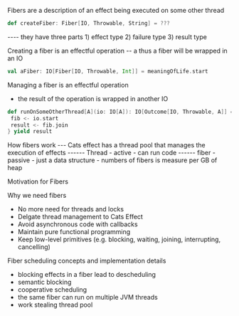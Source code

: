 Fibers are a description of an effect being executed on some other thread
```scala
def createFiber: Fiber[IO, Throwable, String] = ???
```
---- they have three parts 1) effect type 2) failure type 3) result type

Creating a fiber is an effectful operation
-- a thus a fiber will be wrapped in an IO
```scala
val aFiber: IO[Fiber[IO, Throwable, Int]] = meaningOfLife.start
```
Managing a fiber is an effectful operation
- the result of the operation is wrapped in another IO
 ```scala
def runOnSomeOtherThread[A](io: IO[A]): IO[Outcome[IO, Throwable, A]] = for {
  fib <- io.start
  result <- fib.join
} yield result
```

How fibers work
--- Cats effect has a thread pool that manages the execution of effects
------ Thread - active - can run code
------ fiber - passive - just a data structure - numbers of fibers is measure per GB of heap

Motivation for Fibers

Why we need fibers
- No more need for threads and locks
- Delgate thread management to Cats Effect
- Avoid asynchronous code with callbacks
- Maintain pure functional programming
- Keep low-level primitives (e.g. blocking, waiting, joining, interrupting, cancelling)

Fiber scheduling concepts and implementation details
- blocking effects in a fiber lead to descheduling
- semantic blocking
- cooperative scheduling
- the same fiber can run on multiple JVM threads
- work stealing thread pool


